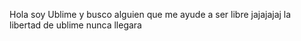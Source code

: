 Hola soy Ublime y busco alguien que me ayude a ser libre
jajajajaj la libertad de ublime nunca llegara
